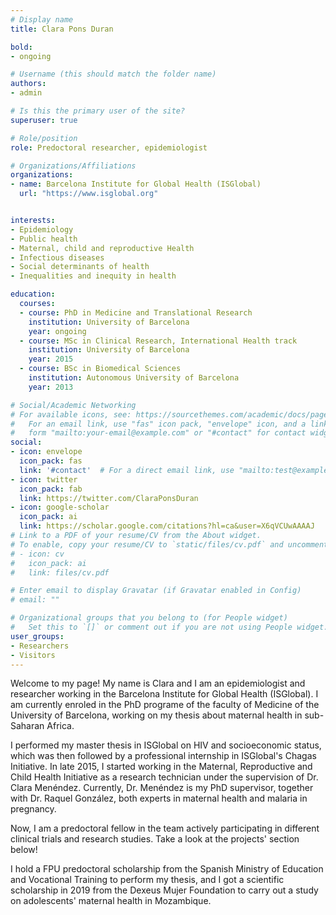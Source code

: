 ```yaml
---
# Display name
title: Clara Pons Duran

bold:
- ongoing

# Username (this should match the folder name)
authors:
- admin

# Is this the primary user of the site?
superuser: true

# Role/position
role: Predoctoral researcher, epidemiologist

# Organizations/Affiliations
organizations:
- name: Barcelona Institute for Global Health (ISGlobal)
  url: "https://www.isglobal.org"


interests:
- Epidemiology
- Public health
- Maternal, child and reproductive Health
- Infectious diseases
- Social determinants of health
- Inequalities and inequity in health

education:
  courses:
  - course: PhD in Medicine and Translational Research
    institution: University of Barcelona
    year: ongoing
  - course: MSc in Clinical Research, International Health track
    institution: University of Barcelona
    year: 2015
  - course: BSc in Biomedical Sciences
    institution: Autonomous University of Barcelona
    year: 2013

# Social/Academic Networking
# For available icons, see: https://sourcethemes.com/academic/docs/page-builder/#icons
#   For an email link, use "fas" icon pack, "envelope" icon, and a link in the
#   form "mailto:your-email@example.com" or "#contact" for contact widget.
social:
- icon: envelope
  icon_pack: fas
  link: '#contact'  # For a direct email link, use "mailto:test@example.org".
- icon: twitter
  icon_pack: fab
  link: https://twitter.com/ClaraPonsDuran
- icon: google-scholar
  icon_pack: ai
  link: https://scholar.google.com/citations?hl=ca&user=X6qVCUwAAAAJ
# Link to a PDF of your resume/CV from the About widget.
# To enable, copy your resume/CV to `static/files/cv.pdf` and uncomment the lines below.
# - icon: cv
#   icon_pack: ai
#   link: files/cv.pdf

# Enter email to display Gravatar (if Gravatar enabled in Config)
# email: ""

# Organizational groups that you belong to (for People widget)
#   Set this to `[]` or comment out if you are not using People widget.
user_groups:
- Researchers
- Visitors
---
```


Welcome to my page! My name is Clara and I am an epidemiologist and researcher working in the Barcelona Institute for Global Health (ISGlobal). I am currently enroled in the PhD programe of the faculty of Medicine of the University of Barcelona, working on my thesis about maternal health in sub-Saharan Africa.

I performed my master thesis in ISGlobal on HIV and socioeconomic status, which was then followed by a professional internship in ISGlobal's Chagas Initiative. In late 2015, I started working in the Maternal, Reproductive and Child Health Initiative as a research technician under the supervision of Dr. Clara Menéndez. Currently, Dr. Menéndez is my PhD supervisor, together with Dr. Raquel González, both experts in maternal health and malaria in pregnancy.

Now, I am a predoctoral fellow in the team actively participating in different clinical trials and research studies. Take a look at the projects' section below!

I hold a FPU predoctoral scholarship from the Spanish Ministry of Education and Vocational Training to perform my thesis, and I got a scientific scholarship in 2019 from the Dexeus Mujer Foundation to carry out a study on adolescents' maternal health in Mozambique.
